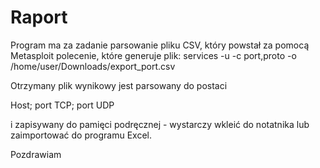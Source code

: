 # Raport
Program ma za zadanie parsowanie pliku CSV, który powstał za pomocą Metasploit 
polecenie, które generuje plik:
services -u -c port,proto -o /home/user/Downloads/export_port.csv

Otrzymany plik wynikowy jest parsowany do postaci

Host; port TCP; port UDP

i zapisywany do pamięci podręcznej - wystarczy wkleić do notatnika lub zaimportować do programu Excel. 

Pozdrawiam
